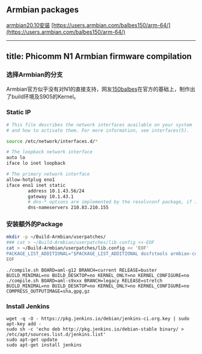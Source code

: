 ## Armbian packages
[armbian20.10安装](https://www.jianshu.com/p/bcb4777023bc)
[https://users.armbian.com/balbes150/arm-64/](https://users.armbian.com/balbes150/arm-64/)

---
title: Phicomm N1 Armbian firmware compilation
---

### 选择Armbian的分支

Armbian官方似乎没有对N1的直接支持，网友[150balbes](https://github.com/150balbes/)在官方的基础上，制作出了build环境及S905的Kernel。

### Static IP

```bash
# This file describes the network interfaces available on your system
# and how to activate them. For more information, see interfaces(5).

source /etc/network/interfaces.d/*

# The loopback network interface
auto lo
iface lo inet loopback

# The primary network interface
allow-hotplug eno1
iface eno1 inet static
        address 10.1.43.56/24
        gateway 10.1.43.1
        # dns-* options are implemented by the resolvconf package, if installed
        dns-nameservers 210.83.210.155
```



### 安装额外的Package

```bash
mkdir -p ~/Build-Armbian/userpatches/
### cat > ~/Build-Armbian/userpatches/lib.config <<-EOF
cat > ~/Build-Armbian/userpatches/lib.config << 'EOF'
PACKAGE_LIST_ADDITIONAL="$PACKAGE_LIST_ADDITIONAL dosfstools armbian-config" # additional packages
EOF
```

```
./compile.sh BOARD=aml-g12 BRANCH=current RELEASE=buster BUILD_MINIMAL=no BUILD_DESKTOP=no KERNEL_ONLY=no KERNEL_CONFIGURE=no
./compile.sh BOARD=aml-s9xxx BRANCH=legacy RELEASE=stretch BUILD_MINIMAL=no BUILD_DESKTOP=no KERNEL_ONLY=no KERNEL_CONFIGURE=no COMPRESS_OUTPUTIMAGE=sha,gpg,gz
```

### Install Jenkins
```
wget -q -O - https://pkg.jenkins.io/debian/jenkins-ci.org.key | sudo apt-key add -
sudo sh -c 'echo deb http://pkg.jenkins.io/debian-stable binary/ > /etc/apt/sources.list.d/jenkins.list'
sudo apt-get update
sudo apt-get install jenkins
```

